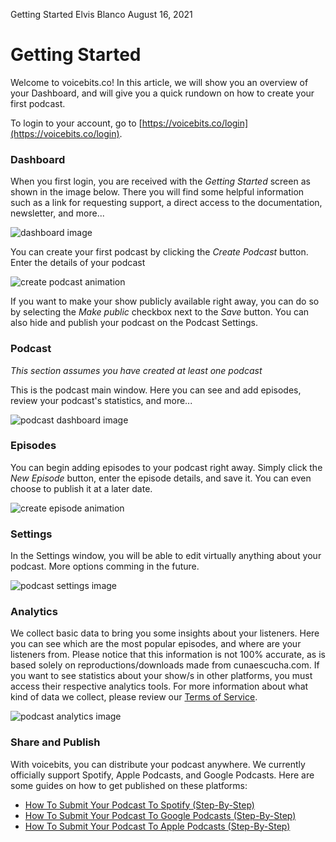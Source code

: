 Getting Started
Elvis Blanco
August 16, 2021

# Getting Started

Welcome to voicebits.co! In this article, we will show you an overview of your Dashboard, and will give you a quick rundown on how to create your first podcast.

To login to your account, go to [https://voicebits.co/login](https://voicebits.co/login).

### Dashboard
When you first login, you are received with the *Getting Started* screen as shown in the image below. There you will find some helpful information such as a link for requesting support, a direct access to the documentation, newsletter, and more...

![dashboard image](/storage/articles/cubaescucha-dashboard.png)

You can create your first podcast by clicking the *Create Podcast* button. Enter the details of your podcast

![create podcast animation](/storage/articles/cubaescucha-create-podcast-animation.gif)

If you want to make your show publicly available right away, you can do so by selecting the *Make public* checkbox next to the *Save* button. You can also hide and publish your podcast on the Podcast Settings.

### Podcast
*This section assumes you have created at least one podcast*

This is the podcast main window. Here you can see and add episodes, review your podcast's statistics, and more...

![podcast dashboard image](/storage/articles/cubaescucha-podcast-main.png)

### Episodes
You can begin adding episodes to your podcast right away. Simply click the *New Episode* button, enter the episode details, and save it. You can even choose to publish it at a later date.

![create episode animation](/storage/articles/cubaescucha-create-episode-animation.gif)

### Settings
In the Settings window, you will be able to edit virtually anything about your podcast. More options comming in the future.

![podcast settings image](/storage/articles/cubaescucha-podcast-settings.png)

### Analytics
We collect basic data to bring you some insights about your listeners. Here you can see which are the most popular episodes, and where are your listeners from. Please notice that this information is not 100% accurate, as is based solely on reproductions/downloads made from cunaescucha.com. If you want to see statistics about your show/s in other platforms, you must access their respective analytics tools. For more information about what kind of data we collect, please review our [Terms of Service](/terms-of-service).

![podcast analytics image](/storage/articles/cubaescucha-podcast-analytics.png)

### Share and Publish
With voicebits, you can distribute your podcast anywhere. We currently officially support Spotify, Apple Podcasts, and Google Podcasts. Here are some guides on how to get published on these platforms:
- [How To Submit Your Podcast To Spotify (Step-By-Step)](#)
- [How To Submit Your Podcast To Google Podcasts (Step-By-Step)](#)
- [How To Submit Your Podcast To Apple Podcasts (Step-By-Step)](#)
